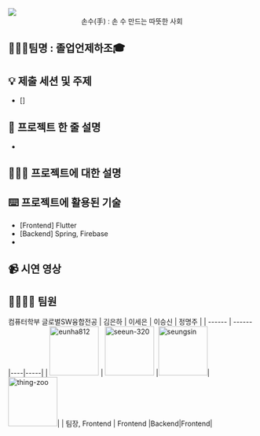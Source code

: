 <img src="https://user-images.githubusercontent.com/62578738/192111974-6ad690e1-4446-4502-bc3b-c91bcf170683.png"/>

 <div align="center"> 손수(手) : 손 수 만드는 따뜻한 사회 </div>
    
## 👩🏻‍🎓팀명 : 졸업언제하조🎓
 
## 💡 제출 세션 및 주제
- [] 

## 👥 프로젝트 한 줄 설명
- 

## 🧑🏻‍🦯 프로젝트에 대한 설명


## ⌨️ 프로젝트에 활용된 기술
- [Frontend] Flutter
- [Backend] Spring, Firebase
- 

## 📹 시연 영상

## 👩‍👩‍👧‍👧 팀원
컴퓨터학부 글로벌SW융합전공
| 김은하 | 이세은 | 이승신 | 정명주 |
| ------ | ------ |----|-----|
| <a href="https://github.com/eunha812"><img src="https://avatars.githubusercontent.com/u/62810560?v=4" alt="eunha812" width="100" height="100"></a> | <a href="https://github.com/seeun-320"><img src="https://user-images.githubusercontent.com/62578738/192110853-974e3a30-b8f0-41d0-a3fe-dc60ed64cc4a.png" alt="seeun-320" width="100" height="100"></a> |<a href="https://github.com/Seungsin"><img src="https://avatars.githubusercontent.com/u/62578738?s=120&v=4" alt="seungsin" width="100" height="100"></a>|<a href="https://github.com/thing-zoo"><img src="https://avatars.githubusercontent.com/u/62596783?v=4" alt="thing-zoo" width="100" height="100"></a>|
| 팀장, Frontend | Frontend |Backend|Frontend|
